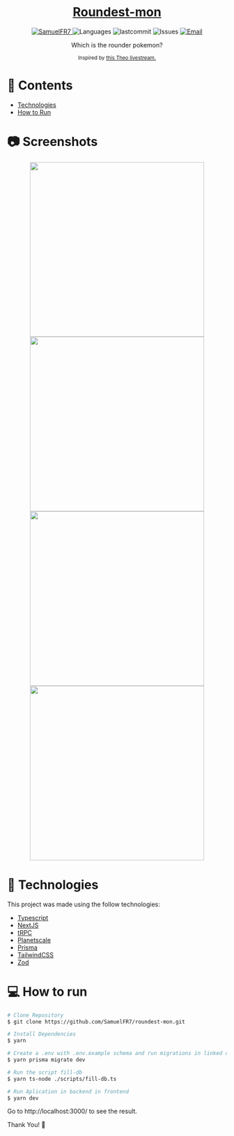 <h1 align="center">
    <a href='https://roundest.samuelfr.me'>Roundest-mon</a>
</h1>

<p align="center">
   <a href="https://www.linkedin.com/in/samuel-ferreira-rezende-7bbbba206/">
      <img alt="SamuelFR7" src="https://img.shields.io/badge/-SamuelFR7-27AE60?style=flat&logo=Linkedin&logoColor=white" />
   </a>
  <img alt="Languages" src="https://img.shields.io/github/languages/count/SamuelFR7/roundest-mon?color=%23527AE60" />
  <img alt="lastcommit" src="https://img.shields.io/github/last-commit/SamuelFR7/roundest-mon?color=%23527AE60" />
  <img alt="Issues" src="https://img.shields.io/github/issues/SamuelFR7/roundest-mon?color=%23527AE60">
  <a href="mailto:samuelferreirarezende@gmail.com">
   <img alt="Email" src="https://img.shields.io/badge/-samuelferreirarezende%40gmail.com-%23527AE60" />
  </a>
</p>

<p align="center">
  Which is the rounder pokemon?
</p>

<div align="center">
  <sub> Inspired by
    <a href="https://www.youtube.com/watch?v=PKy2lYEnhgs">this Theo livestream.</a>
  </sub>
</div>


# 📌 Contents

* [Technologies](#rocket-technologies) 
* [How to Run](#computer-how-to-run)

# :camera: Screenshots
<div align="center">
   <img src="./.github/readme/assets/screen1.png" width="400px">
   <img src="./.github/readme/assets/screen2.png" width="400px">
   <img src="./.github/readme/assets/screen3.png" width="400px">
   <img src="./.github/readme/assets/screen4.png" width="400px">
</div>

# :rocket: Technologies
This project was made using the follow technologies:

* [Typescript](https://www.typescriptlang.org/)      
* [NextJS](https://nextjs.org)
* [tRPC](https://trpc.io)
* [Planetscale](https://planetscale.com)
* [Prisma](https://www.prisma.io)
* [TailwindCSS](https://tailwindcss.com)
* [Zod](https://zod.dev)


# :computer: How to run

```bash
# Clone Repository
$ git clone https://github.com/SamuelFR7/roundest-mon.git
```

```bash
# Install Dependencies
$ yarn

# Create a .env with .env.example schema and run migrations in linked database
$ yarn prisma migrate dev

# Run the script fill-db
$ yarn ts-node ./scripts/fill-db.ts

# Run Aplication in backend in frontend
$ yarn dev
```
Go to http://localhost:3000/ to see the result.

Thank You! 🚀